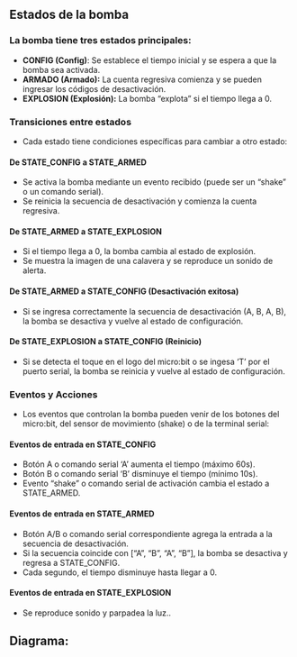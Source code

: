 
## Estados de la bomba
### La bomba tiene tres estados principales:

- **CONFIG (Config)**: Se establece el tiempo inicial y se espera a que la bomba sea activada.
- **ARMADO (Armado):** La cuenta regresiva comienza y se pueden ingresar los códigos de desactivación.
- **EXPLOSION (Explosión):** La bomba “explota” si el tiempo llega a 0.
### Transiciones entre estados
- Cada estado tiene condiciones específicas para cambiar a otro estado:

#### De STATE_CONFIG a STATE_ARMED
- Se activa la bomba mediante un evento recibido (puede ser un “shake” o un comando serial).
- Se reinicia la secuencia de desactivación y comienza la cuenta regresiva.
#### De STATE_ARMED a STATE_EXPLOSION
- Si el tiempo llega a 0, la bomba cambia al estado de explosión.
- Se muestra la imagen de una calavera y se reproduce un sonido de alerta.
#### De STATE_ARMED a STATE_CONFIG (Desactivación exitosa)
- Si se ingresa correctamente la secuencia de desactivación (A, B, A, B), la bomba se desactiva y vuelve al estado de configuración.
#### De STATE_EXPLOSION a STATE_CONFIG (Reinicio)
- Si se detecta el toque en el logo del micro:bit o se ingesa ‘T’ por el puerto serial, la bomba se reinicia y vuelve al estado de configuración.

### Eventos y Acciones
- Los eventos que controlan la bomba pueden venir de los botones del micro:bit, del sensor de movimiento (shake) o de la terminal serial:

#### Eventos de entrada en STATE_CONFIG
- Botón A o comando serial ‘A’ aumenta el tiempo (máximo 60s).
- Botón B o comando serial ‘B’ disminuye el tiempo (mínimo 10s).
- Evento “shake” o comando serial de activación cambia el estado a STATE_ARMED.
#### Eventos de entrada en STATE_ARMED
- Botón A/B o comando serial correspondiente agrega la entrada a la secuencia de desactivación.
- Si la secuencia coincide con [“A”, “B”, “A”, “B”], la bomba se desactiva y regresa a STATE_CONFIG.
- Cada segundo, el tiempo disminuye hasta llegar a 0.
#### Eventos de entrada en STATE_EXPLOSION
- Se reproduce sonido y parpadea la luz..
## Diagrama:
